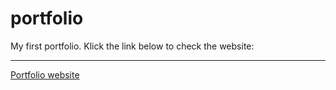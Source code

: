 # portfolio
My first portfolio. Klick the link below to check the website:
***
[Portfolio website]()
